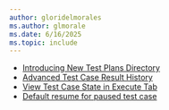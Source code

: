 ```yaml
---
author: gloridelmorales
ms.author: glmorale
ms.date: 6/16/2025
ms.topic: include
---
```


- [Introducing New Test Plans Directory](#introducing-new-test-plans-directory)
- [Advanced Test Case Result History](#advanced-test-case-result-history)
- [View Test Case State in Execute Tab](#view-test-case-state-in-execute-tab)
- [Default resume for paused test case](#default-resume-for-paused-test-case)
